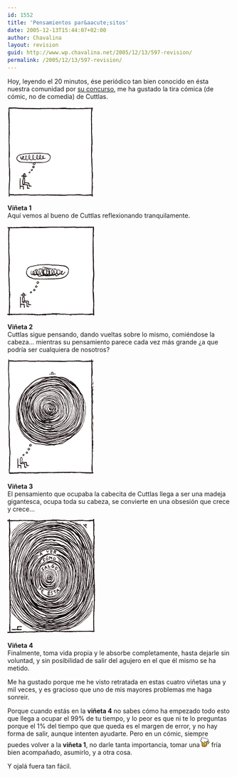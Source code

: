 ```yaml
---
id: 1552
title: 'Pensamientos par&aacute;sitos'
date: 2005-12-13T15:44:07+02:00
author: Chavalina
layout: revision
guid: http://www.wp.chavalina.net/2005/12/13/597-revision/
permalink: /2005/12/13/597-revision/
---
```

Hoy, leyendo el 20 minutos, &eacute;se peri&oacute;dico tan bien conocido en &eacute;sta nuestra comunidad por <a href="http://www.chavalina.net/comentar.php?idpost=488" target="_blank">su concurso</a>, me ha gustado la tira c&oacute;mica (de c&oacute;mic, no de comedia) de Cuttlas.

<p class="imgcentro">
  <img src="/imagenes/fotos/cuttlas-dic-1.gif" alt="Cuttlas comienza a pensar" />
</p>

**Vi&ntilde;eta 1**  
Aqu&iacute; vemos al bueno de Cuttlas reflexionando tranquilamente.

<p class="imgcentro">
  <img src="/imagenes/fotos/cuttlas-dic-2.gif" alt="Cuttlas piensa m&aacute;s y m&aacute;s" />
</p>

**Vi&ntilde;eta 2**  
Cuttlas sigue pensando, dando vueltas sobre lo mismo, comi&eacute;ndose la cabeza&#8230; mientras su pensamiento parece cada vez m&aacute;s grande &iquest;a que podr&iacute;a ser cualquiera de nosotros?

<p class="imgcentro">
  <img src="/imagenes/fotos/cuttlas-dic-3.gif" alt="La madeja de pensamientos crece" />
</p>

**Vi&ntilde;eta 3**  
El pensamiento que ocupaba la cabecita de Cuttlas llega a ser una madeja gigantesca, ocupa toda su cabeza, se convierte en una obsesi&oacute;n que crece y crece&#8230;

<p class="imgcentro">
  <img src="/imagenes/fotos/cuttlas-dic-4.gif" alt="&iquest;Y ahora c&oacute;mo salgo de &eacute;sta?" />
</p>

**Vi&ntilde;eta 4**  
Finalmente, toma vida propia y le absorbe completamente, hasta dejarle sin voluntad, y sin posibilidad de salir del agujero en el que &eacute;l mismo se ha metido.

Me ha gustado porque me he visto retratada en estas cuatro vi&ntilde;etas una y mil veces, y es gracioso que uno de mis mayores problemas me haga sonreir.

Porque cuando est&aacute;s en la **vi&ntilde;eta 4** no sabes c&oacute;mo ha empezado todo esto que llega a ocupar el 99% de tu tiempo, y lo peor es que ni te lo preguntas porque el 1% del tiempo que que queda es el margen de error, y no hay forma de salir, aunque intenten ayudarte. Pero en un c&oacute;mic, siempre puedes volver a la **vi&ntilde;eta 1**, no darle tanta importancia, tomar una![cerveza](/imagenes/emoticonos/cerveza.gif) fr&iacute;a bien acompa&ntilde;ado, asumirlo, y a otra cosa.

Y ojal&aacute; fuera tan f&aacute;cil.